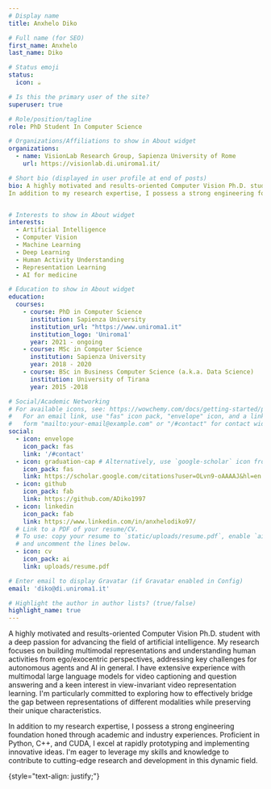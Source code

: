 ```yaml
---
# Display name
title: Anxhelo Diko

# Full name (for SEO)
first_name: Anxhelo
last_name: Diko

# Status emoji
status:
  icon: ☕️

# Is this the primary user of the site?
superuser: true

# Role/position/tagline
role: PhD Student In Computer Science

# Organizations/Affiliations to show in About widget
organizations:
  - name: VisionLab Research Group, Sapienza University of Rome
    url: https://visionlab.di.uniroma1.it/

# Short bio (displayed in user profile at end of posts)
bio: A highly motivated and results-oriented Computer Vision Ph.D. student with a deep passion for advancing the field of artificial intelligence. My research focuses on building multimodal representations and understanding human activities from ego/exocentric perspectives, addressing key challenges for autonomous agents and AI in general.  I have extensive experience with multimodal large language models for video captioning and question answering and a keen interest in view-invariant video representation learning. I'm particularly committed to exploring how to effectively bridge the gap between representations of different modalities while preserving their unique characteristics.
In addition to my research expertise, I possess a strong engineering foundation honed through academic and industry experiences. Proficient in Python, C++, and CUDA, I excel at rapidly prototyping and implementing innovative ideas.  I'm eager to leverage my skills and knowledge to contribute to cutting-edge research and development in this dynamic field.


# Interests to show in About widget
interests:
  - Artificial Intelligence
  - Computer Vision 
  - Machine Learning 
  - Deep Learning
  - Human Activity Understanding
  - Representation Learning
  - AI for medicine

# Education to show in About widget
education:
  courses:
    - course: PhD in Computer Science
      institution: Sapienza University
      institution_url: "https://www.uniroma1.it"
      institution_logo: 'Uniroma1'
      year: 2021 - ongoing
    - course: MSc in Computer Science
      institution: Sapienza University
      year: 2018 - 2020
    - course: BSc in Business Computer Science (a.k.a. Data Science)
      institution: University of Tirana
      year: 2015 -2018

# Social/Academic Networking
# For available icons, see: https://wowchemy.com/docs/getting-started/page-builder/#icons
#   For an email link, use "fas" icon pack, "envelope" icon, and a link in the
#   form "mailto:your-email@example.com" or "/#contact" for contact widget.
social:
  - icon: envelope
    icon_pack: fas
    link: '/#contact'
  - icon: graduation-cap # Alternatively, use `google-scholar` icon from `ai` icon pack
    icon_pack: fas
    link: https://scholar.google.com/citations?user=OLvn9-oAAAAJ&hl=en
  - icon: github
    icon_pack: fab
    link: https://github.com/ADiko1997
  - icon: linkedin
    icon_pack: fab
    link: https://www.linkedin.com/in/anxhelodiko97/
  # Link to a PDF of your resume/CV.
  # To use: copy your resume to `static/uploads/resume.pdf`, enable `ai` icons in `params.yaml`,
  # and uncomment the lines below.
  - icon: cv
    icon_pack: ai
    link: uploads/resume.pdf

# Enter email to display Gravatar (if Gravatar enabled in Config)
email: 'diko@di.uniroma1.it'

# Highlight the author in author lists? (true/false)
highlight_name: true
---
```

A highly motivated and results-oriented Computer Vision Ph.D. student with a deep passion for advancing the field of artificial intelligence. My research focuses on building multimodal representations and understanding human activities from ego/exocentric perspectives, addressing key challenges for autonomous agents and AI in general.  I have extensive experience with multimodal large language models for video captioning and question answering and a keen interest in view-invariant video representation learning. I'm particularly committed to exploring how to effectively bridge the gap between representations of different modalities while preserving their unique characteristics.

In addition to my research expertise, I possess a strong engineering foundation honed through academic and industry experiences. Proficient in Python, C++, and CUDA, I excel at rapidly prototyping and implementing innovative ideas.  I'm eager to leverage my skills and knowledge to contribute to cutting-edge research and development in this dynamic field.

{style="text-align: justify;"}
